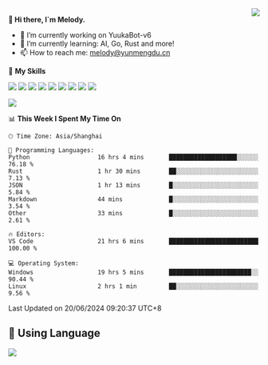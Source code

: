 <a href="#">
  <img align="right" src="https://github-readme-stats.vercel.app/api?username=melodyyuuka&count_private=true&show_icons=true" />
</a>

**👋 Hi there, I`m Melody.**

- 🔭 I’m currently working on YuukaBot-v6
- 🌱 I’m currently learning: AI, Go, Rust and more!
- 📫 How to reach me: melody@yunmengdu.cn

🌟 **My Skills** 

![](https://img.shields.io/badge/-Python-3e74a2?style=flat-square&logo=Python&logoColor=fff)
![](https://img.shields.io/badge/-Java-007396?style=flat-square&logo=OpenJDK&logoColor=fff)
![](https://img.shields.io/badge/-Node.js-339933?style=flat-square&logo=Node.js&logoColor=fff)
![](https://img.shields.io/badge/-Git-f05032?style=flat-square&logo=git&logoColor=fff)
![](https://img.shields.io/badge/-PostgreSQL-4169e1?style=flat-square&logo=PostgreSQL&logoColor=fff)
![](https://img.shields.io/badge/-Rust-000000?style=flat-square&logo=rust&logoColor=fff)
![](https://img.shields.io/badge/-VSCode-007acc?style=flat-square&logo=Visual-Studio-Code&logoColor=fff)
![](https://img.shields.io/badge/-FastAPI-009688?style=flat-square&logo=FastAPI&logoColor=fff)
![](https://img.shields.io/badge/-Linux-000000?style=flat-square&logo=Linux&logoColor=fff)


![](https://wakatime.com/badge/user/fa6dc0e2-47c5-4d2d-ae45-69fec6f2122c.svg)

<!--START_SECTION:waka-->
📊 **This Week I Spent My Time On** 

```text
🕑︎ Time Zone: Asia/Shanghai

💬 Programming Languages: 
Python                   16 hrs 4 mins       ███████████████████░░░░░░   76.18 % 
Rust                     1 hr 30 mins        ██░░░░░░░░░░░░░░░░░░░░░░░    7.13 % 
JSON                     1 hr 13 mins        █░░░░░░░░░░░░░░░░░░░░░░░░    5.84 % 
Markdown                 44 mins             █░░░░░░░░░░░░░░░░░░░░░░░░    3.54 % 
Other                    33 mins             █░░░░░░░░░░░░░░░░░░░░░░░░    2.61 % 

🔥 Editors: 
VS Code                  21 hrs 6 mins       █████████████████████████   100.00 % 

💻 Operating System: 
Windows                  19 hrs 5 mins       ███████████████████████░░   90.44 % 
Linux                    2 hrs 1 min         ██░░░░░░░░░░░░░░░░░░░░░░░    9.56 % 
```


 Last Updated on 20/06/2024 09:20:37 UTC+8
<!--END_SECTION:waka-->

## 🥰 **Using Language**

![](https://github-readme-stats.vercel.app/api/wakatime?username=MelodyYuyuko&layout=compact&hide_border=true)
